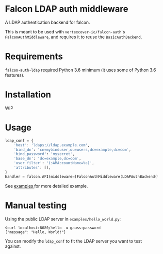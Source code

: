 # Falcon LDAP auth middleware

A LDAP authentication backend for falcon.

This is meant to be used with `vertexcover-io/falcon-auth`'s `FalconAuthMiddleware`,
and requires it to reuse the `BasicAuthBackend`.

# Requirements

`falcon-auth-ldap` required Python 3.6 minimum (it uses some of Python 3.6 features).

# Installation

WIP

# Usage
```python
ldap_conf = {
    'host': 'ldaps://ldap.example.com',
    'bind_dn': 'cn=mybinduser,ou=users,dc=example,dc=com',
    'bind_password': 'mysecret',
    'base_dn': 'dc=example,dc=com',
    'user_filter': '(sAMAccountName=%s)',
    'attributes': [],
}
handler = falcon.API(middleware=[FalconAuthMiddleware(LDAPAuthBackend(**ldap_conf)))
```

See [examples ](./examples/) for more detailed example.

# Manual testing

Using the public LDAP server in `examples/hello_world.py`:
```
$curl localhost:8080/hello -u gauss:password
{"message": "Hello, World!"}
```

You can modify the `ldap_conf` to fit the LDAP server you want to
test against.
